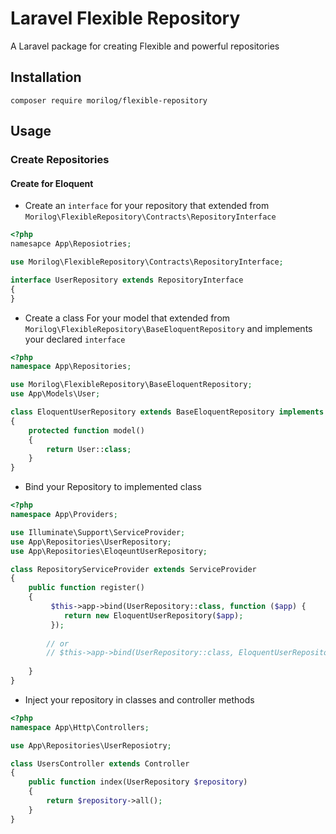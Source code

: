 # Laravel Flexible Repository
A Laravel package for creating Flexible and powerful repositories

## Installation
```shell
composer require morilog/flexible-repository
```

## Usage

### Create Repositories

#### Create for Eloquent
- Create an `interface` for your repository that extended from `Morilog\FlexibleRepository\Contracts\RepositoryInterface`

```php
<?php
namesapce App\Reposiotries;

use Morilog\FlexibleRepository\Contracts\RepositoryInterface;

interface UserRepository extends RepositoryInterface
{
}
```


- Create a class For your model that extended from `Morilog\FlexibleRepository\BaseEloquentRepository` and implements your declared `interface`

```php
<?php
namespace App\Repositories;

use Morilog\FlexibleRepository\BaseEloquentRepository;
use App\Models\User;

class EloquentUserRepository extends BaseEloquentRepository implements UserRepository
{
    protected function model()
    {
        return User::class;
    }
}
```


- Bind your Repository to implemented class

```php
<?php
namespace App\Providers;

use Illuminate\Support\ServiceProvider;
use App\Repositories\UserRepository;
use App\Repositories\EloqeuntUserRepository;

class RepositoryServiceProvider extends ServiceProvider
{
    public function register()
    {
         $this->app->bind(UserRepository::class, function ($app) {
            return new EloquentUserRepository($app);
         });
         
        // or
        // $this->app->bind(UserRepository::class, EloquentUserRepository::class);
        
    }
}
```

- Inject your repository in classes and controller methods
```php
<?php
namespace App\Http\Controllers;

use App\Repositories\UserReposiotry;

class UsersController extends Controller
{
    public function index(UserRepository $repository)
    {
        return $repository->all();
    }
}

```

